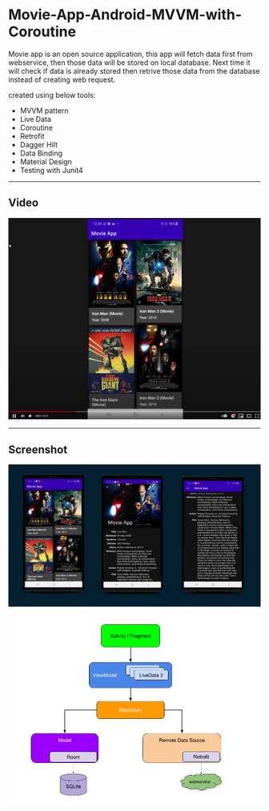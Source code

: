 # Movie-App-Android-MVVM-with-Coroutine

Movie app is an open source application, this app will fetch data first from webservice, then those data will be stored on local database. Next time it will check if data is already stored then retrive those data from the database instead of creating web request.

created using below tools: 
- MVVM pattern 
- Live Data 
- Coroutine
- Retrofit 
- Dagger Hilt
- Data Binding
- Material Design 
- Testing with Junit4

--------------

## Video

[![Everything Is AWESOME](https://github.com/panchalamitr/Movie-App/blob/main/screenshot/Youtube.png)](https://www.youtube.com/watch?v=AGFnNzBYWTY "Everything Is AWESOME")


--------------
## Screenshot

![](https://github.com/panchalamitr/Movie-App/blob/main/screenshot/Banner.jpg)

![](https://github.com/panchalamitr/Movie-App/blob/main/screenshot/MVVMPattern.png)

